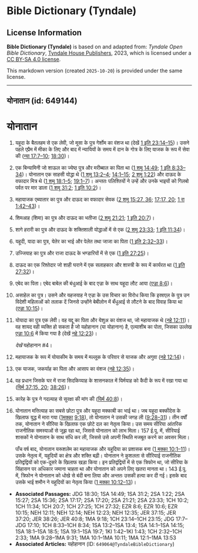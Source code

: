 # Bible Dictionary (Tyndale)

## License Information

**Bible Dictionary (Tyndale)** is based on and adapted from: _Tyndale Open Bible Dictionary_, [Tyndale House Publishers](https://tyndaleopenresources.com/), 2023, which is licensed under a [CC BY-SA 4.0 license](https://creativecommons.org/licenses/by-sa/4.0/legalcode.en).

This markdown version (created `2025-10-20`) is provided under the same license.



--------------------------------

## योनातान (id: 649144)

योनातान
=======

1. यहूदा के बैतलहम से एक लेवी, जो मूसा के पुत्र गेर्शोम का वंशज था (देखें [1 इति 23:14–15](https://ref.ly/1Chr23:14-1Chr23:15))। उसने पहले एप्रैम में मीका के लिए और बाद में न्यायियों के समय में दान के गोत्र के लिए याजक के रूप में सेवा की ([न्या 17:7–10](https://ref.ly/Judg17:7-Judg17:10); [18:30](https://ref.ly/Judg18:30))।
2. एक बिन्यामिनी जो शाऊल का ज्येष्ठ पुत्र और मरीब्बाल का पिता था ([1 शमू 14:49](https://ref.ly/1Sam14:49); [1 इति 8:33–34](https://ref.ly/1Chr8:33-1Chr8:34))। योनातान एक साहसी योद्धा थे ([1 शमू 13:2–4](https://ref.ly/1Sam13:2-1Sam13:4); [14:1–15](https://ref.ly/1Sam14:1-1Sam14:15); [2 शमू 1:22](https://ref.ly/2Sam1:22)) और दाऊद के वफादार मित्र थे ([1 शमू 18:1–5](https://ref.ly/1Sam18:1-1Sam18:5); [19:1–7](https://ref.ly/1Sam19:1-1Sam19:7))। अन्ततः पलिश्तियों ने उन्हें और उनके भाइयों को गिलबो पर्वत पर मार डाला ([1 शमू 31:2](https://ref.ly/1Sam31:2); [1 इति 10:2](https://ref.ly/1Chr10:2))।
3. महायाजक एब्यातार का पुत्र और दाऊद का वफादार सेवक ([2 शमू 15:27, 36](https://ref.ly/2Sam15:27,2Sam15:36); [17:17, 20](https://ref.ly/2Sam17:17,2Sam17:20); [1 रा 1:42–43](https://ref.ly/1Kgs1:42-1Kgs1:43))।
4. शिमआह (शिमा) का पुत्र और दाऊद का भतीजा ([2 शमू 21:21](https://ref.ly/2Sam21:21); [1 इति 20:7](https://ref.ly/1Chr20:7))।
5. शागे हरारी का पुत्र और दाऊद के शक्तिशाली योद्धाओं में से एक ([2 शमू 23:33](https://ref.ly/2Sam23:33); [1 इति 11:34](https://ref.ly/1Chr11:34))।
6. यहूदी, यादा का पुत्र, येतेर का भाई और पेलेत तथा जाजा का पिता ([1 इति 2:32–33](https://ref.ly/1Chr2:32-1Chr2:33))।
7. उज्जियाह का पुत्र और राजा दाऊद के भण्डारियों में से एक ([1 इति 27:25](https://ref.ly/1Chr27:25))।
8. दाऊद का एक रिश्तेदार जो शाही घराने में एक सलाहकार और शास्त्री के रूप में कार्यरत था ([1 इति 27:32](https://ref.ly/1Chr27:32))।
9. एबेद का पिता। एबेद बाबेल की बंधुआई के बाद एज्रा के साथ यहूदा लौट आया ([एज्रा 8:6](https://ref.ly/Ezra8:6))।
10. असाहेल का पुत्र। उसने और यहजयाह ने एज्रा के उस विचार का विरोध किया कि इस्राएल के पुत्र उन विदेशी महिलाओं को तलाक दें जिनसे उन्होंने बेबीलोन में बँधुआई से लौटने के बाद विवाह किया था ([एज्रा 10:15](https://ref.ly/Ezra10:15))।
11. योयादा का पुत्र एक लेवी। वह यद्दू का पिता और येशुअ का वंशज था, जो महायाजक थे ([नहे 12:11](https://ref.ly/Neh12:11))। वह शायद वही व्यक्ति हो सकता है जो यहोहानान (या योहानान) है, एल्याशीब का पोता, जिसका उल्लेख [एज्रा 10:6](https://ref.ly/Ezra10:6) में किया गया है (देखें [नहे 12:23](https://ref.ly/Neh12:23))।

    *देखें* यहोहानान \#4।

12. महायाजक के रूप में योयाकीम के समय में मल्लूक के परिवार से याजक और अगुवा ([नहे 12:14](https://ref.ly/Neh12:14))।
13. एक याजक, जकर्याह का पिता और आसाप का वंशज ([नहे 12:35](https://ref.ly/Neh12:35))।
14. वह प्रधान जिसके घर में राजा सिदकिय्याह के शासनकाल में यिर्मयाह को कैदी के रूप में रखा गया था ([यिर्म 37:15, 20](https://ref.ly/Jer37:15,Jer37:20); [38:26](https://ref.ly/Jer38:26))।
15. कारेह के पुत्र ने गदल्याह से सुरक्षा की मांग की ([यिर्म 40:8](https://ref.ly/Jer40:8))।
16. योनातान मत्तित्याह का सबसे छोटा पुत्र और यहूदा मक्काबी का भाई था। जब यहूदा बक्कीदेस के खिलाफ युद्ध में मारा गया ([1](https://ref.ly/1Macc9:18)[मक्का](https://ref.ly/1Macc10:1-1Macc10:11) [9:18](https://ref.ly/1Macc9:18)), तो योनातान ने उसकी जगह ली ([9:28–31](https://ref.ly/1Macc9:28-1Macc9:31))। तीन वर्षों तक, योनातान ने सीरिया के खिलाफ एक छोटे दल का नेतृत्व किया। उस समय सीरिया आंतरिक राजनीतिक समस्याओं से जूझ रहा था, जिससे योनातान को लाभ मिला। 157 ई.पू. में, सीरियाई शासकों ने योनातान के साथ संधि कर ली, जिससे उसे अपनी स्थिति मजबूत करने का अवसर मिला।

    पाँच वर्ष बाद, योनातान यरूशलेम का महायाजक और यहूदिया का प्रशासक बना ([1 मक्का 10:1–11](https://ref.ly/1Macc10:1-1Macc10:11))। उसके नेतृत्व में, यहूदियों का क्षेत्र और शक्ति बढ़ी। योनातान ने कुशलता से सीरियाई राजनीतिक प्रतिद्वंद्वियों को एक\-दूसरे के खिलाफ खड़ा किया। इन प्रतिद्वंद्वियों में से एक त्रिफोन था, जो सीरिया के सिंहासन पर अधिकार जमाना चाहता था और योनातान को अपने लिए खतरा मानता था। 143 ई.पू. में, त्रिफोन ने योनातान को धोखे से बंदी बना लिया और अन्ततः उसकी हत्या कर दी गई। इसके बाद उसके भाई शमौन ने यहूदियों का नेतृत्व किया ([1 मक्का 10:12–13](https://ref.ly/1Macc12:1-1Macc13:53))।

* **Associated Passages:** JDG 18:30; 1SA 14:49; 1SA 31:2; 2SA 1:22; 2SA 15:27; 2SA 15:36; 2SA 17:17; 2SA 17:20; 2SA 21:21; 2SA 23:33; 1CH 10:2; 1CH 11:34; 1CH 20:7; 1CH 27:25; 1CH 27:32; EZR 8:6; EZR 10:6; EZR 10:15; NEH 12:11; NEH 12:14; NEH 12:23; NEH 12:35; JER 37:15; JER 37:20; JER 38:26; JER 40:8; 1MA 9:18; 1CH 23:14–1CH 23:15; JDG 17:7–JDG 17:10; 1CH 8:33–1CH 8:34; 1SA 13:2–1SA 13:4; 1SA 14:1–1SA 14:15; 1SA 18:1–1SA 18:5; 1SA 19:1–1SA 19:7; 1KI 1:42–1KI 1:43; 1CH 2:32–1CH 2:33; 1MA 9:28–1MA 9:31; 1MA 10:1–1MA 10:11; 1MA 12:1–1MA 13:53
* **Associated Articles:** यहोहानान (ID: `649064@TyndaleBibleDictionary`)


